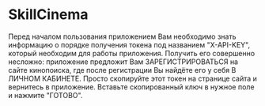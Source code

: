 # SkillCinema
Перед началом пользования приложением Вам необходимо знать информацию о порядке получения токена под названием "X-API-KEY", который необходим для работы приложения.
Получить его совершенно несложно: приложение предложит Вам ЗАРЕГИСТРИРОВАТЬСЯ на сайте кинопоиска, где после регистрации Вы найдёте его у себя В ЛИЧНОМ КАБИНЕТЕ. Просто скопируйте этот токен на странице сайта и вернитесь в приложение. Вставьте скопированный ключ в нужное поле и нажмите "ГОТОВО".
